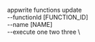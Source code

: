 appwrite functions update \
        --functionId [FUNCTION_ID] \
        --name [NAME] \
        --execute one two three \




